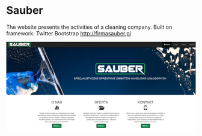 # Sauber
 The website presents the activities of a cleaning company. Built on framework: Twitter Bootstrap
 http://firmasauber.pl
 
![](https://github.com/AdrianChudy/Sauber/blob/master/img/sauber.jpg)
